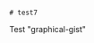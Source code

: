                                                                                                                                                  # test7
Test "graphical-gist"